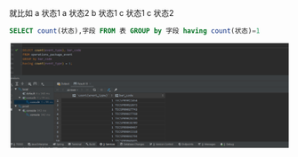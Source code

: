 就比如
a 状态1
a 状态2
b 状态1
c 状态1
c 状态2

```sql
SELECT count(状态),字段 FROM 表 GROUP by 字段 having count(状态)=1
```



![image-20220327091914408](https://raw.githubusercontent.com/Lgccrush/uppic/master/uPic/2022/03/27/09:19:14_image-20220327091914408.png)